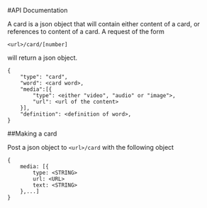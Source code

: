 #API Documentation

A card is a json object that will contain either content of a card, or
references to content of a card. A request of the form

    <url>/card/[number]

will return a json object.

    {
        "type": "card",
        "word": <card word>,
        "media":[{
            "type": <either "video", "audio" or "image">,
            "url": <url of the content>
        }],
        "definition": <definition of word>,
    }



##Making a card

Post a json object to `<url>/card` with the following object

```
{
    media: [{
        type: <STRING>
        url: <URL>
        text: <STRING>
    },...]
}
```
